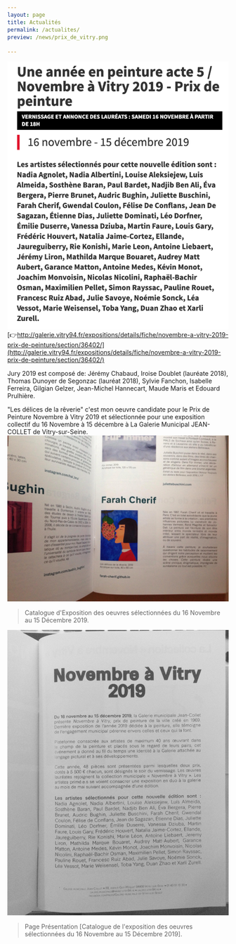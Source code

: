 ```yaml
---
layout: page
title: Actualités
permalink: /actualites/
preview: /news/prix_de_vitry.png

---
```


![Prix de peinture vitry sur seine](/news/prix_de_vitry.png)
[👉http://galerie.vitry94.fr/expositions/details/fiche/novembre-a-vitry-2019-prix-de-peinture/section/36402/](http://galerie.vitry94.fr/expositions/details/fiche/novembre-a-vitry-2019-prix-de-peinture/section/36402/)

Jury 2019 est composé de:  Jérémy Chabaud, Iroise Doublet (lauréate 2018), Thomas Dunoyer de Segonzac (lauréat 2018), Sylvie Fanchon, Isabelle Ferreira, Gilgian Gelzer, Jean-Michel Hannecart, Maude Maris et Edouard Prulhière.

"Les délices de la rêverie" c'est mon oeuvre candidate pour le Prix de Peinture Novembre à Vitry 2019 et sélectionnée pour une exposition collectif du 16 Novembre à 15 décembre à La Galerie Municipal JEAN-COLLET de Vitry-sur-Seine.
![catalogue](/img/catalogue-vitry2019.jpg)
> Catalogue d'Exposition des oeuvres sélectionnées du 16 Novembre au 15 Décembre 2019. 

![catalogue](/img/catalogue.jpg) 

> Page Présentation [Catalogue de l'exposition des oeuvres sélectionnées du 16 Novembre au 15 Décembre 2019].
